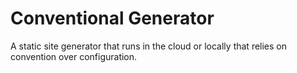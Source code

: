 # Conventional Generator

A static site generator that runs in the cloud or locally that relies on convention over configuration.
